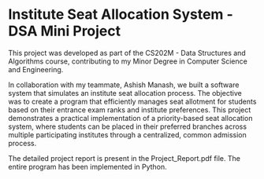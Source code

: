 # Institute Seat Allocation System - DSA Mini Project

This project was developed as part of the CS202M - Data Structures and Algorithms course, contributing to my Minor Degree in Computer Science and Engineering.

In collaboration with my teammate, Ashish Manash, we built a software system that simulates an institute seat allocation process.
The objective was to create a program that efficiently manages seat allotment for students based on their entrance exam ranks and institute preferences.
This project demonstrates a practical implementation of a priority-based seat allocation system, where students can be placed in their preferred branches 
across multiple participating institutes through a centralized, common admission process.

The detailed project report is present in the Project_Report.pdf file. 
The entire program has been implemented in Python.

